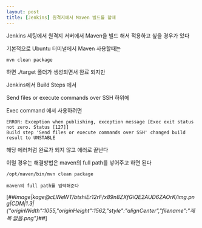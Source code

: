 ```yaml
---
layout: post
title: [Jenkins] 원격지에서 Maven 빌드를 할때
---
```


Jenkins 세팅에서 원격지 서버에서 Maven을 빌드 해서 적용하고 싶을 경우가 있다 

기본적으로 Ubuntu 터미널에서 Maven 사용할때는

```
mvn clean package
```

하면 ./target 폴더가 생성되면서 완료 되지만 

Jenkins에서 Build Steps 에서 

Send files or execute commands over SSH 하위에

Exec command 에서 사용하려면 

```
ERROR: Exception when publishing, exception message [Exec exit status not zero. Status [127]]
Build step 'Send files or execute commands over SSH' changed build result to UNSTABLE
```

해당 에러처럼 완료가 되지 않고 에러로 끝난다 

이럴 경우는 해결방법은 maven의 full path를 넣어주고 하면 된다 

```
/opt/maven/bin/mvn clean package

maven의 full path를 입력해준다
```

[##_Image|kage@cLWeWT/btshiEr12rF/x89n8ZXfGiQE2AUD6ZAOrK/img.png|CDM|1.3|{"originWidth":1055,"originHeight":1562,"style":"alignCenter","filename":"제목 없음.png"}_##]
